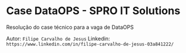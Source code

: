 # Case DataOPS - SPRO IT Solutions

Resolução do case técnico para a vaga de DataOPS

Autor: `Filipe Carvalho de Jesus`
Linkedin: `https://www.linkedin.com/in/filipe-carvalho-de-jesus-03a841222/`
